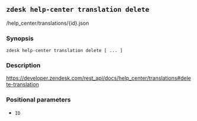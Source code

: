 ## `zdesk help-center translation delete`

/help_center/translations/{id}.json

### Synopsis

    zdesk help-center translation delete [ ... ]

### Description

https://developer.zendesk.com/rest_api/docs/help_center/translations#delete-translation

### Positional parameters

* `ID`

